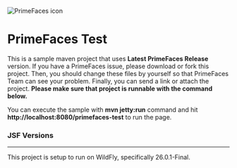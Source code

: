![PrimeFaces icon](https://www.primefaces.org/wp-content/uploads/2016/10/prime_logo_new.png)

# PrimeFaces Test

This is a sample maven project that uses <strong>Latest PrimeFaces Release</strong> version. If you have a PrimeFaces issue, please download or fork this project. Then, you should change these files by yourself so that PrimeFaces Team can see your problem. Finally, you can send a link or attach the project. <strong>Please make sure that project is runnable with the command below.</strong>

You can execute the sample with <strong>mvn jetty:run</strong> command and hit <strong>http://localhost:8080/primefaces-test</strong> to run the page.

### JSF Versions
***

This project is setup to run on WildFly, specifically 26.0.1-Final.
